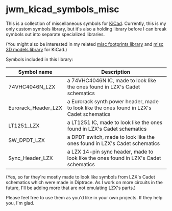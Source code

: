 jwm_kicad_symbols_misc
======================

This is a collection of miscellaneous symbols for [KiCad](https://kicad-pcb.org). Currently, this is my only custom symbols library, but it's also a holding library before I can break symbols out into separate specialized libraries.

(You might also be interested in my related [misc footprints library](https://github.com/joem/jwm_kicad_footprints_misc.pretty) and [misc 3D models library](https://github.com/joem/jwm_kicad_3dmodels_misc.3dshapes) for KiCad.)

Symbols included in this library:

Symbol name | Description
----------- | -----------
74VHC4046N_LZX | a 74VHC4046N IC, made to look like the ones found in LZX's Cadet schematics
Eurorack_Header_LZX | a Eurorack synth power header, made to look like the ones found in LZX's Cadet schematics
LT1251_LZX | a LT1251 IC, made to look like the ones found in LZX's Cadet schematics
SW_DPDT_LZX | a DPDT switch, made to look like the ones found in LZX's Cadet schematics
Sync_Header_LZX | a LZX 14-pin sync header, made to look like the ones found in LZX's Cadet schematics

(Yes, so far they're mostly made to look like symbols from LZX's Cadet schematics which were made in Diptrace. As I work on more circuits in the future, I'll be adding more that are not emulating LZX's parts.)

Please feel free to use them as you'd like in your own projects. If they help you, I'm glad.

